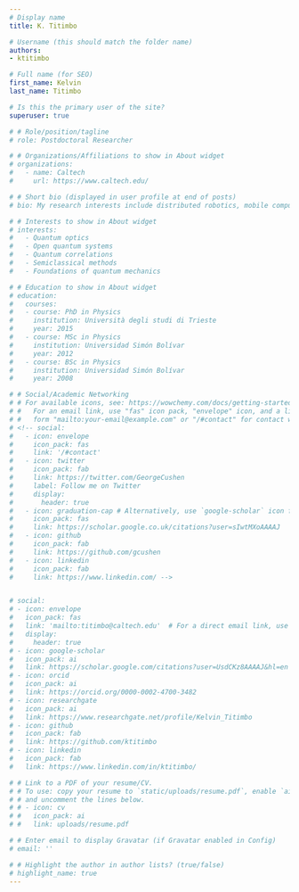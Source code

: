 ```yaml
---
# Display name
title: K. Titimbo

# Username (this should match the folder name)
authors:
- ktitimbo

# Full name (for SEO)
first_name: Kelvin
last_name: Titimbo

# Is this the primary user of the site?
superuser: true

# # Role/position/tagline
# role: Postdoctoral Researcher

# # Organizations/Affiliations to show in About widget
# organizations:
#   - name: Caltech
#     url: https://www.caltech.edu/

# # Short bio (displayed in user profile at end of posts)
# bio: My research interests include distributed robotics, mobile computing and programmable matter.

# # Interests to show in About widget
# interests:
#   - Quantum optics
#   - Open quantum systems
#   - Quantum correlations
#   - Semiclassical methods
#   - Foundations of quantum mechanics

# # Education to show in About widget 
# education:
#   courses:
#   - course: PhD in Physics
#     institution: Università degli studi di Trieste
#     year: 2015
#   - course: MSc in Physics
#     institution: Universidad Simón Bolívar
#     year: 2012
#   - course: BSc in Physics
#     institution: Universidad Simón Bolívar
#     year: 2008

# # Social/Academic Networking
# # For available icons, see: https://wowchemy.com/docs/getting-started/page-builder/#icons
# #   For an email link, use "fas" icon pack, "envelope" icon, and a link in the
# #   form "mailto:your-email@example.com" or "/#contact" for contact widget.
# <!-- social:
#   - icon: envelope
#     icon_pack: fas
#     link: '/#contact'
#   - icon: twitter
#     icon_pack: fab
#     link: https://twitter.com/GeorgeCushen
#     label: Follow me on Twitter
#     display:
#       header: true
#   - icon: graduation-cap # Alternatively, use `google-scholar` icon from `ai` icon pack
#     icon_pack: fas
#     link: https://scholar.google.co.uk/citations?user=sIwtMXoAAAAJ
#   - icon: github
#     icon_pack: fab
#     link: https://github.com/gcushen
#   - icon: linkedin
#     icon_pack: fab
#     link: https://www.linkedin.com/ -->


# social:
# - icon: envelope
#   icon_pack: fas
#   link: 'mailto:titimbo@caltech.edu'  # For a direct email link, use "mailto:test@example.org".
#   display:
#     header: true
# - icon: google-scholar
#   icon_pack: ai
#   link: https://scholar.google.com/citations?user=UsdCKz8AAAAJ&hl=en
# - icon: orcid
#   icon_pack: ai
#   link: https://orcid.org/0000-0002-4700-3482
# - icon: researchgate
#   icon_pack: ai
#   link: https://www.researchgate.net/profile/Kelvin_Titimbo
# - icon: github
#   icon_pack: fab
#   link: https://github.com/ktitimbo
# - icon: linkedin
#   icon_pack: fab
#   link: https://www.linkedin.com/in/ktitimbo/

# # Link to a PDF of your resume/CV.
# # To use: copy your resume to `static/uploads/resume.pdf`, enable `ai` icons in `params.yaml`,
# # and uncomment the lines below.
# # - icon: cv
# #   icon_pack: ai
# #   link: uploads/resume.pdf

# # Enter email to display Gravatar (if Gravatar enabled in Config)
# email: ''

# # Highlight the author in author lists? (true/false)
# highlight_name: true
---
```

